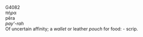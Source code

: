 <body>
  <p>G4082<br>  πήρα  <br> pēra  <br><i>pay‘-rah </i><br>Of uncertain affinity; a <i>wallet</i> or leather <i>pouch</i> for food: - scrip.<br></p>
 </body>